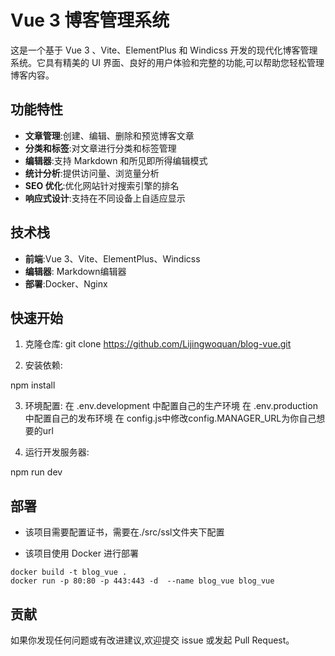 # Vue 3 博客管理系统

这是一个基于 Vue 3 、Vite、ElementPlus 和 Windicss 开发的现代化博客管理系统。它具有精美的 UI 界面、良好的用户体验和完整的功能,可以帮助您轻松管理博客内容。

## 功能特性

- **文章管理**:创建、编辑、删除和预览博客文章
- **分类和标签**:对文章进行分类和标签管理
- **编辑器**:支持 Markdown 和所见即所得编辑模式
- **统计分析**:提供访问量、浏览量分析
- **SEO 优化**:优化网站针对搜索引擎的排名
- **响应式设计**:支持在不同设备上自适应显示

## 技术栈

- **前端**:Vue 3、Vite、ElementPlus、Windicss
- **编辑器**: Markdown编辑器
- **部署**:Docker、Nginx

## 快速开始

1. 克隆仓库:
git clone https://github.com/Lijingwoquan/blog-vue.git


2. 安装依赖:

npm install

3. 环境配置:
在 .env.development 中配置自己的生产环境
在 .env.production 中配置自己的发布环境
在  config.js中修改config.MANAGER_URL为你自己想要的url

1. 运行开发服务器:

npm run dev



## 部署
- 该项目需要配置证书，需要在./src/ssl文件夹下配置

- 该项目使用 Docker 进行部署
```ssh
docker build -t blog_vue .   
docker run -p 80:80 -p 443:443 -d  --name blog_vue blog_vue    
```

## 贡献

如果你发现任何问题或有改进建议,欢迎提交 issue 或发起 Pull Request。
